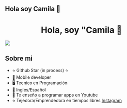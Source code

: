 ## Hola soy Camila 👋

<div align="center">
<h1 align="center">Hola, soy "Camila 👋</h1>
</div>
<div>
<img src="https://mx.pinterest.com/pin/1140044093180675912/">
</div>

## Sobre mi

- ⭐ Github Star (in process) ⭐ 
- 📲 Mobile developer
- 🖥️ Tecnico en Programación
- 💬 Ingles/Español
- 🎥 Te enseño a programar apps en [Youtube](https://youtube.com/aristidevs?sub_confirmation=1)
- ⭐ Tejedora/Emprendedora en tiempos libres [Instagram](https://www.instagram.com/alimac_things/)
<br>



<!--
Here are some ideas to get you started:

- 🔭 I’m currently working on ...
- 🌱 I’m currently learning ...
- 👯 I’m looking to collaborate on ...
- 🤔 I’m looking for help with ...
- 💬 Ask me about ...
- 📫 How to reach me: ...
- 😄 Pronouns: ...
- ⚡ Fun fact: ...
-->
